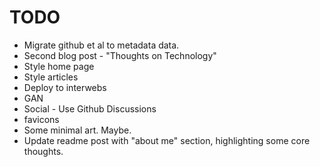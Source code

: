 # TODO

- Migrate github et al to metadata data.
- Second blog post - "Thoughts on Technology"
- Style home page
- Style articles
- Deploy to interwebs
- GAN
- Social - Use Github Discussions
- favicons
- Some minimal art. Maybe.
- Update readme post with "about me" section, highlighting some core thoughts.

